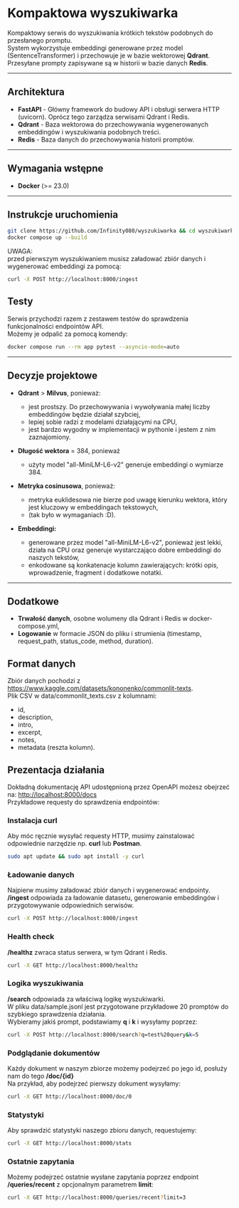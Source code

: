 # Kompaktowa wyszukiwarka

Kompaktowy serwis do wyszukiwania krótkich tekstów podobnych do przesłanego promptu.  
System wykorzystuje embeddingi generowane przez model (SentenceTransformer) i przechowuje je w bazie wektorowej **Qdrant**.  
Przesyłane prompty zapisywane są w historii w bazie danych **Redis**.  

---

## Architektura

- **FastAPI** - Główny framework do budowy API i obsługi serwera HTTP (uvicorn). Oprócz tego zarządza serwisami Qdrant i Redis.
- **Qdrant** - Baza wektorowa do przechowywania wygenerowanych embeddingów i wyszukiwania podobnych treści.
- **Redis** - Baza danych do przechowywania historii promptów.

---

## Wymagania wstępne
- **Docker** (>= 23.0)

---

## Instrukcje uruchomienia

```bash
git clone https://github.com/Infinity080/wyszukiwarka && cd wyszukiwarka/
docker compose up --build
```

UWAGA:  
przed pierwszym wyszukiwaniem musisz załadować zbiór danych i wygenerować embeddingi za pomocą:
```bash
curl -X POST http://localhost:8000/ingest
```

## Testy

Serwis przychodzi razem z zestawem testów do sprawdzenia funkcjonalności endpointów API.  
Możemy je odpalić za pomocą komendy:
```bash
docker compose run --rm app pytest --asyncio-mode=auto
```

---

## Decyzje projektowe

- **Qdrant** > **Milvus**, ponieważ:
    - jest prostszy. Do przechowywania i wywoływania małej liczby embeddingów będzie działał szybciej,
    - lepiej sobie radzi z modelami działającymi na CPU,
    - jest bardzo wygodny w implementacji w pythonie i jestem z nim zaznajomiony.

- **Długość wektora** = 384, ponieważ 
    - użyty model "all-MiniLM-L6-v2" generuje embeddingi o wymiarze 384.

- **Metryka cosinusowa**, ponieważ:
    - metryka euklidesowa nie bierze pod uwagę kierunku wektora, który jest kluczowy w embeddingach tekstowych,
    - (tak było w wymaganiach :D).

- **Embeddingi:** 
    - generowane przez model "all-MiniLM-L6-v2", ponieważ jest lekki, działa na CPU oraz generuje wystarczająco dobre embeddingi do naszych tekstów,
    - enkodowane są konkatenacje kolumn zawierających: krótki opis, wprowadzenie, fragment i dodatkowe notatki.

--- 

## Dodatkowe

- **Trwałość danych**, osobne wolumeny dla Qdrant i Redis w docker-compose.yml,
- **Logowanie** w formacie JSON do pliku i strumienia (timestamp, request_path, status_code, method, duration).

## Format danych                  

Zbiór danych pochodzi z https://www.kaggle.com/datasets/kononenko/commonlit-texts.  
Plik CSV w data/commonlit_texts.csv z kolumnami:  
- id,
- description,
- intro,
- excerpt,
- notes,
- metadata (reszta kolumn).

## Prezentacja działania

Dokładną dokumentację API udostępnioną przez OpenAPI możesz obejrzeć na:
[http://localhost:8000/docs](http://localhost:8000/docs)  
Przykładowe requesty do sprawdzenia endpointów:

### Instalacja curl

Aby móc ręcznie wysyłać requesty HTTP, musimy zainstalować odpowiednie narzędzie np. **curl** lub **Postman**.
```bash
sudo apt update && sudo apt install -y curl
```

### Ładowanie danych

Najpierw musimy załadować zbiór danych i wygenerować endpointy.  
**/ingest** odpowiada za ładowanie datasetu, generowanie embeddingów i przygotowywanie odpowiednich serwisów.

```bash
curl -X POST http://localhost:8000/ingest
```

### Health check

**/healthz** zwraca status serwera, w tym Qdrant i Redis.

```bash
curl -X GET http://localhost:8000/healthz
```

### Logika wyszukiwania

**/search** odpowiada za właściwą logikę wyszukiwarki.  
W pliku data/sample.jsonl jest przygotowane przykładowe 20 promptów do szybkiego sprawdzenia działania.  
Wybieramy jakiś prompt, podstawiamy **q** i **k** i wysyłamy poprzez:
```bash
curl -X POST http://localhost:8000/search?q=test%20query&k=5
```

### Podglądanie dokumentów

Każdy dokument w naszym zbiorze możemy podejrzeć po jego id, posłuży nam do tego **/doc/{id}**    
Na przykład, aby podejrzeć pierwszy dokument wysyłamy:

```bash
curl -X GET http://localhost:8000/doc/0
```

### Statystyki

Aby sprawdzić statystyki naszego zbioru danych, requestujemy:
```bash
curl -X GET http://localhost:8000/stats
```

### Ostatnie zapytania

Możemy podejrzeć ostatnie wysłane zapytania poprzez endpoint **/queries/recent** z opcjonalnym parametrem **limit**:
```bash
curl -X GET http://localhost:8000/queries/recent?limit=3
```

